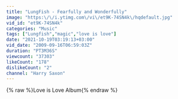 ```yaml
---
title: "LungFish - Fearfully and Wonderfully"
image: "https:\/\/i.ytimg.com\/vi\/et9K-74SN4k\/hqdefault.jpg"
vid_id: "et9K-74SN4k"
categories: "Music"
tags: ["Lungfish","magic","love is love"]
date: "2021-10-19T03:19:13+03:00"
vid_date: "2009-09-16T06:59:03Z"
duration: "PT3M36S"
viewcount: "37303"
likeCount: "178"
dislikeCount: "2"
channel: "Harry Saxon"
---
```

{% raw %}Love is Love Album{% endraw %}
